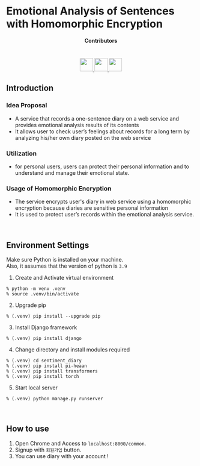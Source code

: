 # Emotional Analysis of Sentences with Homomorphic Encryption

<div align="center" width="100px">
    <strong>Contributors</strong>
    <p style="height: 10px"></p>
    <p style="justify-content: space-between">
        <a href = "https://github.com/yuseogi0218">
          <img src = "https://avatars.githubusercontent.com/u/64399505?v=4" width=35px/>
        </a>
        <a href = "https://github.com/yoouung" >
          <img src = "https://avatars.githubusercontent.com/u/78146904?v=4" width=35px/>
        </a>
        <a href = "https://github.com/Younggeun97" >
          <img src = "https://avatars.githubusercontent.com/u/94732122?v=4" width=35px/>
        </a>
    </p>
</div>

## Introduction
### Idea Proposal
- A service that records a one-sentence diary on a web service and provides emotional analysis
results of its contents  
- It allows user to check user’s feelings about records for a long term by analyzing his/her own
diary posted on the web service  
### Utilization
- for personal users, users can protect their personal information and to understand and
manage their emotional state.
### Usage of Homomorphic Encryption
- The service encrypts user's diary in web service using a homomorphic encryption because diaries are sensitive personal information
- It is used to protect user’s records within the emotional analysis service.

<br/>

## Environment Settings
Make sure Python is installed on your machine.   
Also, it assumes that the version of python is `3.9` 

1. Create and Activate virtual environment
```shell
% python -m venv .venv
% source .venv/bin/activate
```

2. Upgrade pip
```shell
% (.venv) pip install --upgrade pip
```
3. Install Django framework
```shell
% (.venv) pip install django
```

4. Change directory and install modules required
```shell
% (.venv) cd sentiment_diary
% (.venv) pip install pi-heaan
% (.venv) pip install transformers
% (.venv) pip install torch
```

5. Start local server
```shell
% (.venv) python manage.py runserver
```
<br/>

## How to use
1. Open Chrome and Access to `localhost:8000/common`.
2. Signup with `회원가입` button.
3. You can use diary with your account !
